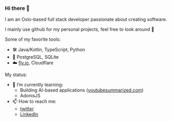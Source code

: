 ### Hi there 👋

I am an Oslo-based full stack developer passionate about creating software.

I mainly use github for my personal projects, feel free to look around 🧭

Some of my favorite tools:

- 🛠️ Java/Kotlin, TypeScript, Python
- 💾 PostgreSQL, SQLite
- ☁️ [fly.io](https://fly.io), Cloudflare

My status:

- 🌱 I’m currently learning:
  - Building AI-based applications ([youtubesummarized.com](https://youtubesummarized.com))
  - AdonisJS
- 📫 How to reach me:
  - [twitter](https://twitter.com/jarlemathiesen)
  - [LinkedIn](https://www.linkedin.com/in/jarle-mathiesen/)
